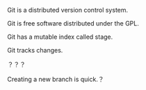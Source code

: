 Git is a distributed version control system.

Git is free software distributed under the GPL.

Git has a mutable index called stage.

Git tracks changes.

？？？

Creating a new branch is quick.？